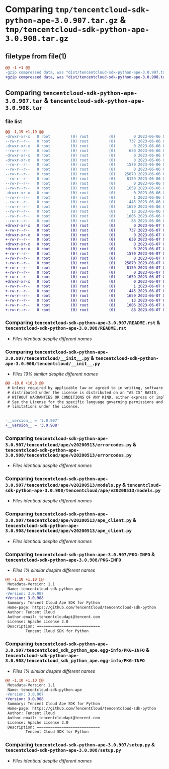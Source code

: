 # Comparing `tmp/tencentcloud-sdk-python-ape-3.0.907.tar.gz` & `tmp/tencentcloud-sdk-python-ape-3.0.908.tar.gz`

## filetype from file(1)

```diff
@@ -1 +1 @@
-gzip compressed data, was "dist/tencentcloud-sdk-python-ape-3.0.907.tar", last modified: Tue Jun  6 02:18:15 2023, max compression
+gzip compressed data, was "dist/tencentcloud-sdk-python-ape-3.0.908.tar", last modified: Wed Jun  7 00:16:17 2023, max compression
```

## Comparing `tencentcloud-sdk-python-ape-3.0.907.tar` & `tencentcloud-sdk-python-ape-3.0.908.tar`

### file list

```diff
@@ -1,19 +1,19 @@
-drwxr-xr-x   0 root         (0) root         (0)        0 2023-06-06 02:18:15.000000 tencentcloud-sdk-python-ape-3.0.907/
--rw-r--r--   0 root         (0) root         (0)      737 2023-06-06 02:18:15.000000 tencentcloud-sdk-python-ape-3.0.907/README.rst
-drwxr-xr-x   0 root         (0) root         (0)        0 2023-06-06 02:18:15.000000 tencentcloud-sdk-python-ape-3.0.907/tencentcloud/
--rw-r--r--   0 root         (0) root         (0)      630 2023-06-06 02:18:15.000000 tencentcloud-sdk-python-ape-3.0.907/tencentcloud/__init__.py
-drwxr-xr-x   0 root         (0) root         (0)        0 2023-06-06 02:18:15.000000 tencentcloud-sdk-python-ape-3.0.907/tencentcloud/ape/
-drwxr-xr-x   0 root         (0) root         (0)        0 2023-06-06 02:18:15.000000 tencentcloud-sdk-python-ape-3.0.907/tencentcloud/ape/v20200513/
--rw-r--r--   0 root         (0) root         (0)     1570 2023-06-06 02:18:15.000000 tencentcloud-sdk-python-ape-3.0.907/tencentcloud/ape/v20200513/errorcodes.py
--rw-r--r--   0 root         (0) root         (0)        0 2023-06-06 02:18:15.000000 tencentcloud-sdk-python-ape-3.0.907/tencentcloud/ape/v20200513/__init__.py
--rw-r--r--   0 root         (0) root         (0)    25870 2023-06-06 02:18:15.000000 tencentcloud-sdk-python-ape-3.0.907/tencentcloud/ape/v20200513/models.py
--rw-r--r--   0 root         (0) root         (0)     8159 2023-06-06 02:18:15.000000 tencentcloud-sdk-python-ape-3.0.907/tencentcloud/ape/v20200513/ape_client.py
--rw-r--r--   0 root         (0) root         (0)        0 2023-06-06 02:18:15.000000 tencentcloud-sdk-python-ape-3.0.907/tencentcloud/ape/__init__.py
--rw-r--r--   0 root         (0) root         (0)     1659 2023-06-06 02:18:15.000000 tencentcloud-sdk-python-ape-3.0.907/PKG-INFO
-drwxr-xr-x   0 root         (0) root         (0)        0 2023-06-06 02:18:15.000000 tencentcloud-sdk-python-ape-3.0.907/tencentcloud_sdk_python_ape.egg-info/
--rw-r--r--   0 root         (0) root         (0)        1 2023-06-06 02:18:15.000000 tencentcloud-sdk-python-ape-3.0.907/tencentcloud_sdk_python_ape.egg-info/dependency_links.txt
--rw-r--r--   0 root         (0) root         (0)      445 2023-06-06 02:18:15.000000 tencentcloud-sdk-python-ape-3.0.907/tencentcloud_sdk_python_ape.egg-info/SOURCES.txt
--rw-r--r--   0 root         (0) root         (0)     1659 2023-06-06 02:18:15.000000 tencentcloud-sdk-python-ape-3.0.907/tencentcloud_sdk_python_ape.egg-info/PKG-INFO
--rw-r--r--   0 root         (0) root         (0)       13 2023-06-06 02:18:15.000000 tencentcloud-sdk-python-ape-3.0.907/tencentcloud_sdk_python_ape.egg-info/top_level.txt
--rw-r--r--   0 root         (0) root         (0)     1006 2023-06-06 02:18:15.000000 tencentcloud-sdk-python-ape-3.0.907/setup.py
--rw-r--r--   0 root         (0) root         (0)       88 2023-06-06 02:18:15.000000 tencentcloud-sdk-python-ape-3.0.907/setup.cfg
+drwxr-xr-x   0 root         (0) root         (0)        0 2023-06-07 00:16:17.000000 tencentcloud-sdk-python-ape-3.0.908/
+-rw-r--r--   0 root         (0) root         (0)      737 2023-06-07 00:16:17.000000 tencentcloud-sdk-python-ape-3.0.908/README.rst
+drwxr-xr-x   0 root         (0) root         (0)        0 2023-06-07 00:16:17.000000 tencentcloud-sdk-python-ape-3.0.908/tencentcloud/
+-rw-r--r--   0 root         (0) root         (0)      630 2023-06-07 00:16:17.000000 tencentcloud-sdk-python-ape-3.0.908/tencentcloud/__init__.py
+drwxr-xr-x   0 root         (0) root         (0)        0 2023-06-07 00:16:17.000000 tencentcloud-sdk-python-ape-3.0.908/tencentcloud/ape/
+drwxr-xr-x   0 root         (0) root         (0)        0 2023-06-07 00:16:17.000000 tencentcloud-sdk-python-ape-3.0.908/tencentcloud/ape/v20200513/
+-rw-r--r--   0 root         (0) root         (0)     1570 2023-06-07 00:16:17.000000 tencentcloud-sdk-python-ape-3.0.908/tencentcloud/ape/v20200513/errorcodes.py
+-rw-r--r--   0 root         (0) root         (0)        0 2023-06-07 00:16:17.000000 tencentcloud-sdk-python-ape-3.0.908/tencentcloud/ape/v20200513/__init__.py
+-rw-r--r--   0 root         (0) root         (0)    25870 2023-06-07 00:16:17.000000 tencentcloud-sdk-python-ape-3.0.908/tencentcloud/ape/v20200513/models.py
+-rw-r--r--   0 root         (0) root         (0)     8159 2023-06-07 00:16:17.000000 tencentcloud-sdk-python-ape-3.0.908/tencentcloud/ape/v20200513/ape_client.py
+-rw-r--r--   0 root         (0) root         (0)        0 2023-06-07 00:16:17.000000 tencentcloud-sdk-python-ape-3.0.908/tencentcloud/ape/__init__.py
+-rw-r--r--   0 root         (0) root         (0)     1659 2023-06-07 00:16:17.000000 tencentcloud-sdk-python-ape-3.0.908/PKG-INFO
+drwxr-xr-x   0 root         (0) root         (0)        0 2023-06-07 00:16:17.000000 tencentcloud-sdk-python-ape-3.0.908/tencentcloud_sdk_python_ape.egg-info/
+-rw-r--r--   0 root         (0) root         (0)        1 2023-06-07 00:16:17.000000 tencentcloud-sdk-python-ape-3.0.908/tencentcloud_sdk_python_ape.egg-info/dependency_links.txt
+-rw-r--r--   0 root         (0) root         (0)      445 2023-06-07 00:16:17.000000 tencentcloud-sdk-python-ape-3.0.908/tencentcloud_sdk_python_ape.egg-info/SOURCES.txt
+-rw-r--r--   0 root         (0) root         (0)     1659 2023-06-07 00:16:17.000000 tencentcloud-sdk-python-ape-3.0.908/tencentcloud_sdk_python_ape.egg-info/PKG-INFO
+-rw-r--r--   0 root         (0) root         (0)       13 2023-06-07 00:16:17.000000 tencentcloud-sdk-python-ape-3.0.908/tencentcloud_sdk_python_ape.egg-info/top_level.txt
+-rw-r--r--   0 root         (0) root         (0)     1006 2023-06-07 00:16:17.000000 tencentcloud-sdk-python-ape-3.0.908/setup.py
+-rw-r--r--   0 root         (0) root         (0)       88 2023-06-07 00:16:17.000000 tencentcloud-sdk-python-ape-3.0.908/setup.cfg
```

### Comparing `tencentcloud-sdk-python-ape-3.0.907/README.rst` & `tencentcloud-sdk-python-ape-3.0.908/README.rst`

 * *Files identical despite different names*

### Comparing `tencentcloud-sdk-python-ape-3.0.907/tencentcloud/__init__.py` & `tencentcloud-sdk-python-ape-3.0.908/tencentcloud/__init__.py`

 * *Files 19% similar despite different names*

```diff
@@ -10,8 +10,8 @@
 # Unless required by applicable law or agreed to in writing, software
 # distributed under the License is distributed on an "AS IS" BASIS,
 # WITHOUT WARRANTIES OR CONDITIONS OF ANY KIND, either express or implied.
 # See the License for the specific language governing permissions and
 # limitations under the License.
 
 
-__version__ = '3.0.907'
+__version__ = '3.0.908'
```

### Comparing `tencentcloud-sdk-python-ape-3.0.907/tencentcloud/ape/v20200513/errorcodes.py` & `tencentcloud-sdk-python-ape-3.0.908/tencentcloud/ape/v20200513/errorcodes.py`

 * *Files identical despite different names*

### Comparing `tencentcloud-sdk-python-ape-3.0.907/tencentcloud/ape/v20200513/models.py` & `tencentcloud-sdk-python-ape-3.0.908/tencentcloud/ape/v20200513/models.py`

 * *Files identical despite different names*

### Comparing `tencentcloud-sdk-python-ape-3.0.907/tencentcloud/ape/v20200513/ape_client.py` & `tencentcloud-sdk-python-ape-3.0.908/tencentcloud/ape/v20200513/ape_client.py`

 * *Files identical despite different names*

### Comparing `tencentcloud-sdk-python-ape-3.0.907/PKG-INFO` & `tencentcloud-sdk-python-ape-3.0.908/PKG-INFO`

 * *Files 1% similar despite different names*

```diff
@@ -1,10 +1,10 @@
 Metadata-Version: 1.1
 Name: tencentcloud-sdk-python-ape
-Version: 3.0.907
+Version: 3.0.908
 Summary: Tencent Cloud Ape SDK for Python
 Home-page: https://github.com/TencentCloud/tencentcloud-sdk-python
 Author: Tencent Cloud
 Author-email: tencentcloudapi@tencent.com
 License: Apache License 2.0
 Description: ============================
         Tencent Cloud SDK for Python
```

### Comparing `tencentcloud-sdk-python-ape-3.0.907/tencentcloud_sdk_python_ape.egg-info/PKG-INFO` & `tencentcloud-sdk-python-ape-3.0.908/tencentcloud_sdk_python_ape.egg-info/PKG-INFO`

 * *Files 1% similar despite different names*

```diff
@@ -1,10 +1,10 @@
 Metadata-Version: 1.1
 Name: tencentcloud-sdk-python-ape
-Version: 3.0.907
+Version: 3.0.908
 Summary: Tencent Cloud Ape SDK for Python
 Home-page: https://github.com/TencentCloud/tencentcloud-sdk-python
 Author: Tencent Cloud
 Author-email: tencentcloudapi@tencent.com
 License: Apache License 2.0
 Description: ============================
         Tencent Cloud SDK for Python
```

### Comparing `tencentcloud-sdk-python-ape-3.0.907/setup.py` & `tencentcloud-sdk-python-ape-3.0.908/setup.py`

 * *Files identical despite different names*

